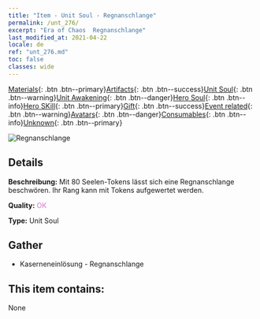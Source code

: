 ```yaml
---
title: "Item - Unit Soul - Regnanschlange"
permalink: /unt_276/
excerpt: "Era of Chaos  Regnanschlange"
last_modified_at: 2021-04-22
locale: de
ref: "unt_276.md"
toc: false
classes: wide
---
```

 [Materials](/ItemsDE/){: .btn .btn--primary}[Artifacts](/ItemsDE/Artifacts/){: .btn .btn--success}[Unit Soul](/ItemsDE/UnitSoul/){: .btn .btn--warning}[Unit Awakening](/ItemsDE/UnitAwakening/){: .btn .btn--danger}[Hero Soul](/ItemsDE/HeroSoul/){: .btn .btn--info}[Hero SKill](/ItemsDE/HeroSkill/){: .btn .btn--primary}[Gift](/ItemsDE/Gift/){: .btn .btn--success}[Event related](/ItemsDE/Events/){: .btn .btn--warning}[Avatars](/ItemsDE/Avatars/){: .btn .btn--danger}[Consumables](/ItemsDE/Consumables/){: .btn .btn--info}[Unknown](/ItemsDE/Unknown/){: .btn .btn--primary}

 ![Regnanschlange](/images/u/ti_yurenyongshi.jpg)

## Details
 **Beschreibung:** Mit 80 Seelen-Tokens lässt sich eine Regnanschlange beschwören. Ihr Rang kann mit Tokens aufgewertet werden.

 **Quality:** <span style="color: #DA70D6">OK</span>

 **Type:** Unit Soul

## Gather

*    Kaserneneinlösung - Regnanschlange 

## This item contains:

  None

